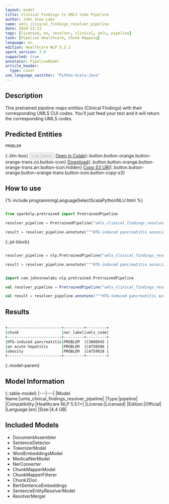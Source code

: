 ```yaml
---
layout: model
title: Clinical Findings to UMLS Code Pipeline
author: John Snow Labs
name: umls_clinical_findings_resolver_pipeline
date: 2024-12-23
tags: [licensed, en, resolver, clinical, umls, pipeline]
task: [Pipeline Healthcare, Chunk Mapping]
language: en
edition: Healthcare NLP 5.5.1
spark_version: 3.0
supported: true
annotator: PipelineModel
article_header:
  type: cover
use_language_switcher: "Python-Scala-Java"
---
```


## Description

This pretrained pipeline maps entities (Clinical Findings) with their corresponding UMLS CUI codes. You’ll just feed your text and it will return the corresponding UMLS codes.

## Predicted Entities

`PROBLEM`

{:.btn-box}
<button class="button button-orange" disabled>Live Demo</button>
[Open in Colab](https://colab.research.google.com/github/JohnSnowLabs/spark-nlp-workshop/blob/master/healthcare-nlp/07.0.Pretrained_Clinical_Pipelines.ipynb){:.button.button-orange.button-orange-trans.co.button-icon}
[Download](https://s3.amazonaws.com/auxdata.johnsnowlabs.com/clinical/models/umls_clinical_findings_resolver_pipeline_en_5.5.1_3.0_1734985321381.zip){:.button.button-orange.button-orange-trans.arr.button-icon.hidden}
[Copy S3 URI](s3://auxdata.johnsnowlabs.com/clinical/models/umls_clinical_findings_resolver_pipeline_en_5.5.1_3.0_1734985321381.zip){:.button.button-orange.button-orange-trans.button-icon.button-copy-s3}

## How to use



<div class="tabs-box" markdown="1">
{% include programmingLanguageSelectScalaPythonNLU.html %}
  
```python

from sparknlp.pretrained import PretrainedPipeline

resolver_pipeline = PretrainedPipeline("umls_clinical_findings_resolver_pipeline", "en", "clinical/models")

result = resolver_pipeline.annotate("""HTG-induced pancreatitis associated with an acute hepatitis, and obesity""")

```

{:.jsl-block}
```python

resolver_pipeline = nlp.PretrainedPipeline("umls_clinical_findings_resolver_pipeline", "en", "clinical/models")

result = resolver_pipeline.annotate("""HTG-induced pancreatitis associated with an acute hepatitis, and obesity""")

```
```scala

import com.johnsnowlabs.nlp.pretrained.PretrainedPipeline

val resolver_pipeline = PretrainedPipeline("umls_clinical_findings_resolver_pipeline", "en", "clinical/models")

val result = resolver_pipeline.annotate("""HTG-induced pancreatitis associated with an acute hepatitis, and obesity""")

```
</div>

## Results

```bash

+------------------------+---------+---------+
|chunk                   |ner_label|umls_code|
+------------------------+---------+---------+
|HTG-induced pancreatitis|PROBLEM  |C3808945 |
|an acute hepatitis      |PROBLEM  |C4750596 |
|obesity                 |PROBLEM  |C4759928 |
+------------------------+---------+---------+

```

{:.model-param}
## Model Information

{:.table-model}
|---|---|
|Model Name:|umls_clinical_findings_resolver_pipeline|
|Type:|pipeline|
|Compatibility:|Healthcare NLP 5.5.1+|
|License:|Licensed|
|Edition:|Official|
|Language:|en|
|Size:|4.4 GB|

## Included Models

- DocumentAssembler
- SentenceDetector
- TokenizerModel
- WordEmbeddingsModel
- MedicalNerModel
- NerConverter
- ChunkMapperModel
- ChunkMapperFilterer
- Chunk2Doc
- BertSentenceEmbeddings
- SentenceEntityResolverModel
- ResolverMerger
